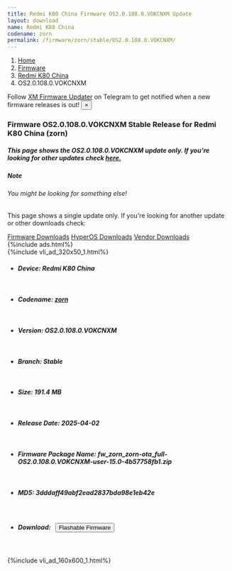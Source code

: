 ```yaml
---
title: Redmi K80 China Firmware OS2.0.108.0.VOKCNXM Update
layout: download
name: Redmi K80 China
codename: zorn
permalink: /firmware/zorn/stable/OS2.0.108.0.VOKCNXM/
---
```

<nav aria-label="breadcrumb">
    <ol class="breadcrumb">
        <li class="breadcrumb-item"><a href="/">Home</a></li>
        <li class="breadcrumb-item"><a href="/firmware/">Firmware</a></li>
        <li class="breadcrumb-item"><a href="/firmware/zorn/">Redmi K80 China</a></li>
        <li class="breadcrumb-item active" aria-current="page">OS2.0.108.0.VOKCNXM</li>
    </ol>
</nav>
<div class="alert alert-primary alert-dismissible fade show" role="alert">
    Follow <a href="https://t.me/XiaomiFirmwareUpdater" class="alert-link">XM Firmware Updater</a> on Telegram to get
    notified when a new firmware releases is out!
    <button type="button" class="close" data-dismiss="alert" aria-label="Close">
        <span aria-hidden="true">&times;</span>
    </button>
</div>
<div class="col-12 mx-auto">
    <h3 class="title bg-light p-2 rounded">Firmware OS2.0.108.0.VOKCNXM Stable Release for Redmi K80 China (zorn)</h3>
    <h5>This page shows the OS2.0.108.0.VOKCNXM update only. If you're looking for other updates check
        <a href="/firmware/zorn/">here.</a></h5>
    <div class="card">
        <div class="card-body">
            <h5 class="card-title">Note</h5>
            <h6 class="card-subtitle mb-2 text-muted">You might be looking for something else!</h6>
            <p class="card-text">This page shows a single update only.
                If you're looking for another update or other downloads check:</p>
            <a href="/firmware/" class="card-link">Firmware Downloads</a>
            <a href="/hyperos/" class="card-link">HyperOS Downloads</a>
            <a href="/vendor/" class="card-link">Vendor Downloads</a>
        </div>
    </div>
    {%include ads.html%}
    <div class="row justify-content-center">
        <div class="col-10" id="downloads">
                    <div class="card card-body">
            {%include vli_ad_320x50_1.html%}
            <ul class="list-unstyled">
                <li style="padding-bottom: 10px;">
                    <h5><b>Device: </b>Redmi K80 China</h5>
                </li>
                <li style="padding-bottom: 10px;">
                    <h5><b>Codename: </b> <a href="/firmware/zorn/" target="_blank">zorn</a> </h5>
                </li>
                <li style="padding-bottom: 10px;">
                    <h5><b>Version: </b>OS2.0.108.0.VOKCNXM</h5>
                </li>
                <li style="padding-bottom: 10px;">
                    <h5><b>Branch: </b>Stable</h5>
                </li>
                <li style="padding-bottom: 10px;">
                    <h5><b>Size: </b>191.4 MB</h5>
                </li>
                <li style="padding-bottom: 10px;">
                    <h5><b>Release Date: </b>2025-04-02</h5>
                </li>
                <li style="padding-bottom: 10px;">
                    <h5><b>Firmware Package Name: </b><span id="filename" class="text-dark">fw_zorn_zorn-ota_full-OS2.0.108.0.VOKCNXM-user-15.0-4b57758fb1.zip</span></h5>
                </li>
                <li style="padding-bottom: 10px;">
                    <h5><b>MD5: </b><span id="md5" class="text-muted">3dddaff49abf2ead2837bda98e1eb42e</span></h5>
                </li>
                <li style="padding-bottom: 10px;">
                    <h5><b>Download: </b><button type="button" id="download" class="btn btn-primary"
                    style="margin: 7px;" onclick="redirect('fw_zorn_zorn-ota_full-OS2.0.108.0.VOKCNXM-user-15.0-4b57758fb1.zip'); return false;"><i class="fa fa-download"></i> Flashable Firmware</button></h5>
                </li>
            </ul>
        </div>
        </div>
        {%include vli_ad_160x600_1.html%}
    </div>
</div>
